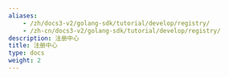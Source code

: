 ```yaml
---
aliases:
    - /zh/docs3-v2/golang-sdk/tutorial/develop/registry/
    - /zh-cn/docs3-v2/golang-sdk/tutorial/develop/registry/
description: 注册中心
title: 注册中心
type: docs
weight: 2
---
```

